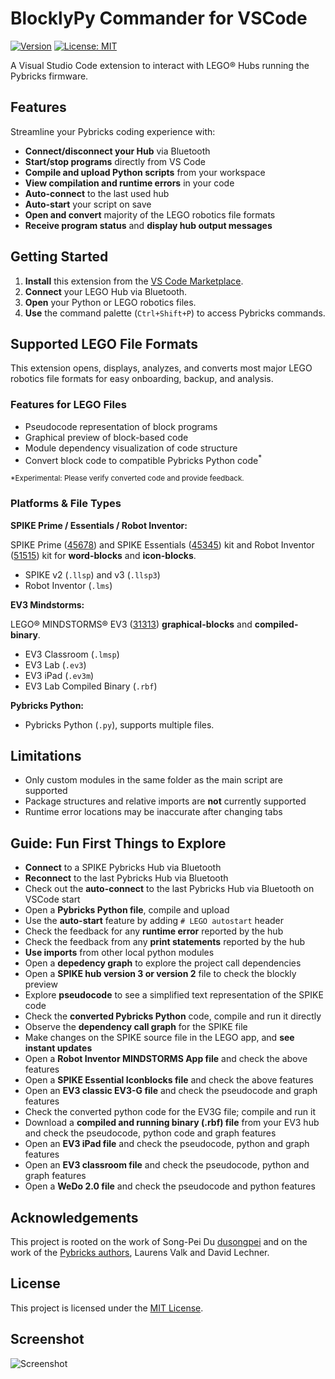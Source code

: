# BlocklyPy Commander for VSCode

[![Version](https://img.shields.io/badge/version-0.1.0-blue.svg)](CHANGELOG.md)
[![License: MIT](https://img.shields.io/badge/License-MIT-yellow.svg)](LICENSE)

A Visual Studio Code extension to interact with LEGO® Hubs running the Pybricks firmware.

## Features

Streamline your Pybricks coding experience with:

- **Connect/disconnect your Hub** via Bluetooth
- **Start/stop programs** directly from VS Code
- **Compile and upload Python scripts** from your workspace
- **View compilation and runtime errors** in your code
- **Auto-connect** to the last used hub
- **Auto-start** your script on save
- **Open and convert** majority of the LEGO robotics file formats
- **Receive program status** and **display hub output messages**

## Getting Started

1. **Install** this extension from the [VS Code Marketplace](https://marketplace.visualstudio.com/items?itemName=afarago.blocklypy-vscode).
2. **Connect** your LEGO Hub via Bluetooth.
3. **Open** your Python or LEGO robotics files.
4. **Use** the command palette (`Ctrl+Shift+P`) to access Pybricks commands.

## Supported LEGO File Formats

This extension opens, displays, analyzes, and converts most major LEGO robotics file formats for easy onboarding, backup, and analysis.

### Features for LEGO Files

- Pseudocode representation of block programs
- Graphical preview of block-based code
- Module dependency visualization of code structure
- Convert block code to compatible Pybricks Python code<sup>*</sup>

<sup>*Experimental: Please verify converted code and provide feedback.</sup>

### Platforms & File Types

**SPIKE Prime / Essentials / Robot Inventor:**

SPIKE Prime ([45678](https://www.lego.com/en-us/product/lego-education-spike-prime-set-45678)) and SPIKE Essentials ([45345](https://www.lego.com/en-us/product/lego-education-spike-essential-set-45345)) kit and Robot Inventor ([51515](https://www.lego.com/en-us/product/robot-inventor-51515)) kit for **word-blocks** and **icon-blocks**.

- SPIKE v2 (`.llsp`) and v3 (`.llsp3`)
- Robot Inventor (`.lms`)

**EV3 Mindstorms:**

LEGO® MINDSTORMS® EV3 ([31313](https://www.lego.com/en-us/product/lego-mindstorms-ev3-31313)) **graphical-blocks** and **compiled-binary**.

- EV3 Classroom (`.lmsp`)
- EV3 Lab (`.ev3`)
- EV3 iPad (`.ev3m`)
- EV3 Lab Compiled Binary (`.rbf`)

**Pybricks Python:**

- Pybricks Python (`.py`), supports multiple files.

## Limitations

- Only custom modules in the same folder as the main script are supported
- Package structures and relative imports are **not** currently supported
- Runtime error locations may be inaccurate after changing tabs

## Guide: Fun First Things to Explore

- **Connect** to a SPIKE Pybricks Hub via Bluetooth
- **Reconnect** to the last Pybricks Hub via Bluetooth
- Check out the **auto-connect** to the last Pybricks Hub via Bluetooth on VSCode start
- Open a **Pybricks Python file**, compile and upload
- Use the **auto-start** feature by adding `# LEGO autostart` header
- Check the feedback for any **runtime error** reported by the hub
- Check the feedback from any **print statements** reported by the hub
- **Use imports** from other local python modules
- Open a **depedency graph** to explore the project call dependencies
- Open a **SPIKE hub version 3 or version 2** file to check the blockly preview
- Explore **pseudocode** to see a simplified text representation of the SPIKE code
- Check the **converted Pybricks Python** code, compile and run it directly
- Observe the **dependency call graph** for the SPIKE file
- Make changes on the SPIKE source file in the LEGO app, and **see instant updates**
- Open a **Robot Inventor MINDSTORMS App file** and check the above features
- Open a **SPIKE Essential Iconblocks file** and check the above features
- Open an **EV3 classic EV3-G file** and check the pseudocode and graph features
- Check the converted python code for the EV3G file; compile and run it
- Download a **compiled and running binary (.rbf) file** from your EV3 hub and check the pseudocode, python code and graph features
- Open an **EV3 iPad file** and check the pseudocode, python and graph features
- Open an **EV3 classroom file** and check the pseudocode, python and graph features
- Open a **WeDo 2.0 file** and check the pseudocode and python features

## Acknowledgements

This project is rooted on the work of Song-Pei Du [dusongpei](https://github.com/dsp05/pybricks-vscode) and on the work of the [Pybricks authors](https://github.com/pybricks), Laurens Valk and David Lechner.

## License

This project is licensed under the [MIT License](LICENSE).

## Screenshot

![Screenshot](./screenshots/1.gif)
